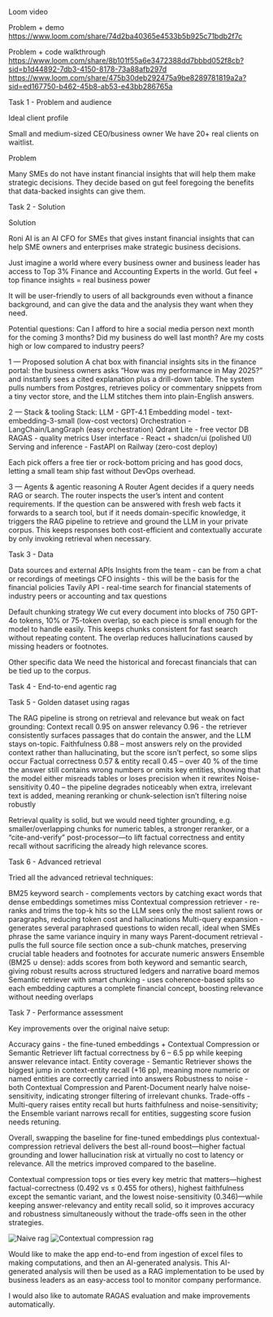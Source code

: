 Loom video

Problem + demo
https://www.loom.com/share/74d2ba40365e4533b5b925c71bdb2f7c

Problem + code walkthrough
https://www.loom.com/share/8b101f55a6e3472388dd7bbbd052f8cb?sid=b1d44892-7db3-4150-8178-73a88afb297d
https://www.loom.com/share/475b30deb292475a9be8289781819a2a?sid=ed167750-b462-45b8-ab53-e43bb286765a


Task 1 - Problem and audience

Ideal client profile

Small and medium-sized CEO/business owner
We have 20+ real clients on waitlist.


Problem

Many SMEs do not have instant financial insights that will help them make strategic decisions.  They decide based on gut feel foregoing the benefits that data-backed insights can give them.


Task 2 - Solution

Solution

Roni AI is an AI CFO for SMEs that gives instant financial insights that can help SME owners and enterprises make strategic business decisions.

Just imagine a world where every business owner and business leader has access to Top 3% Finance and Accounting Experts in the world.
Gut feel + top finance insights = real business power

It will be user-friendly to users of all backgrounds even without a finance background, and can give the data and the analysis they want when they need.

Potential questions:
Can I afford to hire a social media person next month for the coming 3 months?
Did my business do well last month?
Are my costs high or low compared to industry peers?

1 — Proposed solution
A chat box with financial insights sits in the finance portal: the business owners asks “How was my performance in May 2025?” and instantly sees a cited explanation plus a drill-down table. The system pulls numbers from Postgres, retrieves policy or commentary snippets from a tiny vector store, and the LLM stitches them into plain-English answers.

2 — Stack & tooling
Stack: 
LLM - GPT-4.1
Embedding model - text-embedding-3-small (low-cost vectors)
Orchestration - LangChain/LangGraph (easy orchestration)
Qdrant Lite - free vector DB
RAGAS - quality metrics
User interface - React + shadcn/ui (polished UI)
Serving and inference - FastAPI on Railway (zero-cost deploy)

Each pick offers a free tier or rock-bottom pricing and has good docs, letting a small team ship fast without DevOps overhead.


3 — Agents & agentic reasoning
A Router Agent decides if a query needs RAG or search.  The router inspects the user’s intent and content requirements.  If the question can be answered with fresh web facts it forwards to a search tool, but if it needs domain-specific knowledge, it triggers the RAG pipeline to retrieve and ground the LLM in your private corpus. This keeps responses both cost-efficient and contextually accurate by only invoking retrieval when necessary.


Task 3 - Data

Data sources and external APIs
Insights from the team - can be from a chat or recordings of meetings
CFO insights - this will be the basis for the financial policies
Tavily API - real-time search for financial statements of industry peers or accounting and tax questions

Default chunking strategy
We cut every document into blocks of 750 GPT-4o tokens, 10% or 75-token overlap, so each piece is small enough for the model to handle easily.  This keeps chunks consistent for fast search without repeating content.  The overlap reduces hallucinations caused by missing headers or footnotes.

Other specific data
We need the historical and forecast financials that can be tied up to the corpus.


Task 4 - End-to-end agentic rag


Task 5 - Golden dataset using ragas

The RAG pipeline is strong on retrieval and relevance but weak on fact grounding:
Context recall 0.95 on answer relevancy 0.96 - the retriever consistently surfaces passages that do contain the answer, and the LLM stays on-topic.
Faithfulness 0.88 – most answers rely on the provided context rather than hallucinating, but the score isn’t perfect, so some slips occur
Factual correctness 0.57 & entity recall 0.45 – over 40 % of the time the answer still contains wrong numbers or omits key entities, showing that the model either misreads tables or loses precision when it rewrites
Noise-sensitivity 0.40 – the pipeline degrades noticeably when extra, irrelevant text is added, meaning reranking or chunk-selection isn’t filtering noise robustly

Retrieval quality is solid, but we would need tighter grounding, e.g. smaller/overlapping chunks for numeric tables, a stronger reranker, or a “cite-and-verify” post-processor—to lift factual correctness and entity recall without sacrificing the already high relevance scores.


Task 6 - Advanced retrieval

Tried all the advanced retrieval techniques:

BM25 keyword search - complements vectors by catching exact words that dense embeddings sometimes miss
Contextual compression retriever - re-ranks and trims the top-k hits so the LLM sees only the most salient rows or paragraphs, reducing token cost and hallucinations
Multi-query expansion - generates several paraphrased questions to widen recall, ideal when SMEs phrase the same variance inquiry in many ways
Parent-document retrieval - pulls the full source file section once a sub-chunk matches, preserving crucial table headers and footnotes for accurate numeric answers
Ensemble (BM25 ∪ dense): adds scores from both keyword and semantic search, giving robust results across structured ledgers and narrative board memos
Semantic retriever with smart chunking - uses coherence-based splits so each embedding captures a complete financial concept, boosting relevance without needing overlaps


Task 7 - Performance assessment

Key improvements over the original naive setup:

Accuracy gains - the fine-tuned embeddings + Contextual Compression or Semantic Retriever lift factual correctness by 6 – 6.5 pp while keeping answer relevance intact.
Entity coverage - Semantic Retriever shows the biggest jump in context-entity recall (+16 pp), meaning more numeric or named entities are correctly carried into answers
Robustness to noise - both Contextual Compression and Parent-Document nearly halve noise-sensitivity, indicating stronger filtering of irrelevant chunks.
Trade-offs - Multi-query raises entity recall but hurts faithfulness and noise-sensitivity; the Ensemble variant narrows recall for entities, suggesting score fusion needs retuning.

Overall, swapping the baseline for fine-tuned embeddings plus contextual-compression retrieval delivers the best all-round boost—higher factual grounding and lower hallucination risk at virtually no cost to latency or relevance.  All the metrics improved compared to the baseline.

Contextual compression tops or ties every key metric that matters—highest factual-correctness 
(0.492 vs ≤ 0.455 for others), highest faithfulness except the semantic variant, and the lowest noise-sensitivity (0.346)—while keeping answer-relevancy and entity recall solid, so it improves accuracy and robustness simultaneously without the trade-offs seen in the other strategies.

![Naive rag](ragas/1naive.png)
![Contextual compression rag](ragas/3contextualcompression.png)


Would like to make the app end-to-end from ingestion of excel files to making computations, and then an AI-generated analysis.  This AI-generated analysis will then be used as a RAG implementation to be used by business leaders as an easy-access tool to monitor company performance.

I would also like to automate RAGAS evaluation and make improvements automatically.